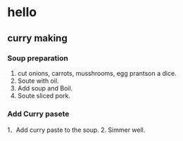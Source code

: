 # hello

## curry making

### Soup preparation
1. cut onions, carrots, musshrooms, egg prantson a dice.
2. Soute with oil.
3. Add soup and Boil.
4. Soute sliced pork. 

### Add Curry pasete
1．Add curry paste to the soup.
2. Simmer well.
